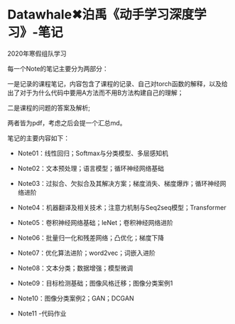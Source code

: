 # Datawhale✖泊禹《动手学习深度学习》-笔记

2020年寒假组队学习

每一个Note的笔记主要分为两部分：

一是记录的课程笔记，内容包含了课程的记录、自己对torch函数的解释，以及给出了对于为什么代码中要用A方法而不用B方法构建自己的理解；



二是课程的问题的答案及解析;

两者皆为pdf，考虑之后会提一个汇总md。



笔记的主要内容如下：

- Note01：线性回归；Softmax与分类模型、多层感知机

- Note02：文本预处理；语言模型；循环神经网络基础

- Note03：过拟合、欠拟合及其解决方案；梯度消失、梯度爆炸；循环神经网络进阶

- Note04：机器翻译及相关技术；注意力机制与Seq2seq模型；Transformer

- Note05：卷积神经网络基础；leNet；卷积神经网络进阶

- Note06：批量归一化和残差网络；凸优化；梯度下降

- Note07：优化算法进阶；word2vec；词嵌入进阶

- Note08：文本分类；数据增强；模型微调

- Note09：目标检测基础；图像风格迁移；图像分类案例1

- Note10：图像分类案例2；GAN；DCGAN

- Note11 -代码作业
